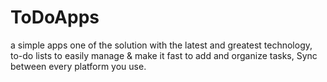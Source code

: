 # ToDoApps
a simple apps one of the solution with the latest and greatest technology, to-do lists to easily manage &amp; make it   fast to add and organize tasks, Sync between every platform you use.
